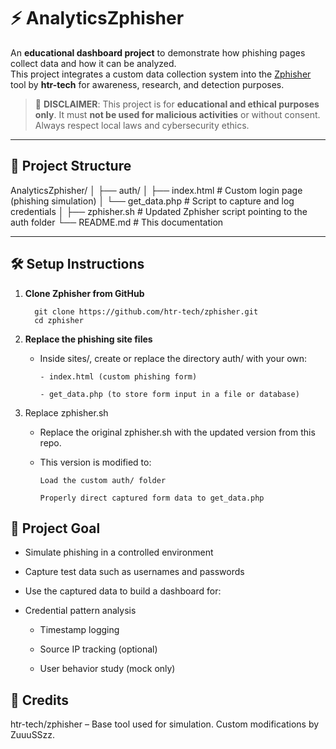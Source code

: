 # ⚡ AnalyticsZphisher

An **educational dashboard project** to demonstrate how phishing pages collect data and how it can be analyzed.  
This project integrates a custom data collection system into the [Zphisher](https://github.com/htr-tech/zphisher) tool by **htr-tech** for awareness, research, and detection purposes.

> 🚨 **DISCLAIMER**: This project is for **educational and ethical purposes only**. It must **not be used for malicious activities** or without consent. Always respect local laws and cybersecurity ethics.

---

## 📁 Project Structure

AnalyticsZphisher/
│
├── auth/
│ ├── index.html # Custom login page (phishing simulation)
│ └── get_data.php # Script to capture and log credentials
│
├── zphisher.sh # Updated Zphisher script pointing to the auth folder
└── README.md # This documentation


---

## 🛠️ Setup Instructions

1. **Clone Zphisher from GitHub**

         git clone https://github.com/htr-tech/zphisher.git
         cd zphisher
   
3. **Replace the phishing site files**

   - Inside sites/, create or replace the directory auth/ with your own:

         - index.html (custom phishing form)

         - get_data.php (to store form input in a file or database)

4. Replace zphisher.sh

   - Replace the original zphisher.sh with the updated version from this repo.

   - This version is modified to:

         Load the custom auth/ folder

         Properly direct captured form data to get_data.php

## 🎯 Project Goal

- Simulate phishing in a controlled environment

- Capture test data such as usernames and passwords

- Use the captured data to build a dashboard for:

- Credential pattern analysis

   - Timestamp logging

   - Source IP tracking (optional)

   - User behavior study (mock only)


## 🙏 Credits

htr-tech/zphisher – Base tool used for simulation.
Custom modifications by ZuuuSSzz.
